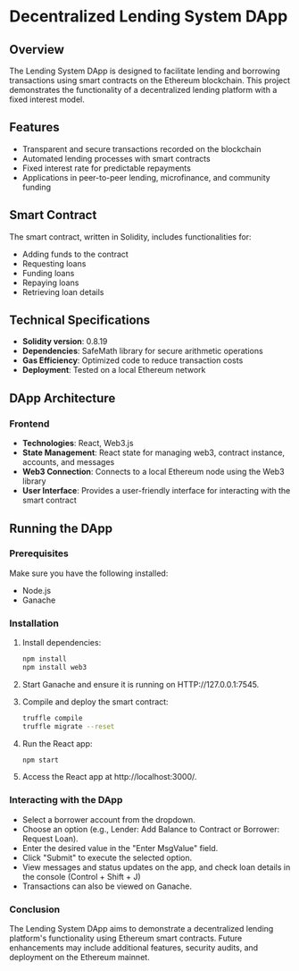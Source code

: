 # Decentralized Lending System DApp

## Overview
The Lending System DApp is designed to facilitate lending and borrowing transactions using smart contracts on the Ethereum blockchain. This project demonstrates the functionality of a decentralized lending platform with a fixed interest model.

## Features
- Transparent and secure transactions recorded on the blockchain
- Automated lending processes with smart contracts
- Fixed interest rate for predictable repayments
- Applications in peer-to-peer lending, microfinance, and community funding

## Smart Contract
The smart contract, written in Solidity, includes functionalities for:
- Adding funds to the contract
- Requesting loans
- Funding loans
- Repaying loans
- Retrieving loan details

## Technical Specifications
- **Solidity version**: 0.8.19
- **Dependencies**: SafeMath library for secure arithmetic operations
- **Gas Efficiency**: Optimized code to reduce transaction costs
- **Deployment**: Tested on a local Ethereum network

## DApp Architecture
### Frontend
- **Technologies**: React, Web3.js
- **State Management**: React state for managing web3, contract instance, accounts, and messages
- **Web3 Connection**: Connects to a local Ethereum node using the Web3 library
- **User Interface**: Provides a user-friendly interface for interacting with the smart contract

## Running the DApp
### Prerequisites
Make sure you have the following installed:
- Node.js
- Ganache

### Installation
1. Install dependencies:
   ```bash
   npm install
   npm install web3
2. Start Ganache and ensure it is running on HTTP://127.0.0.1:7545.

3. Compile and deploy the smart contract:
   ```bash
   truffle compile
   truffle migrate --reset

4. Run the React app:
   ```bash
   npm start
   
5. Access the React app at http://localhost:3000/.

### Interacting with the DApp
- Select a borrower account from the dropdown.
- Choose an option (e.g., Lender: Add Balance to Contract or Borrower: Request Loan).
- Enter the desired value in the "Enter MsgValue" field.
- Click "Submit" to execute the selected option.
- View messages and status updates on the app, and check loan details in the console (Control + Shift + J)
- Transactions can also be viewed on Ganache.

### Conclusion
The Lending System DApp aims to demonstrate a decentralized lending platform's functionality using Ethereum smart contracts. Future enhancements may include additional features, security audits, and deployment on the Ethereum mainnet.
